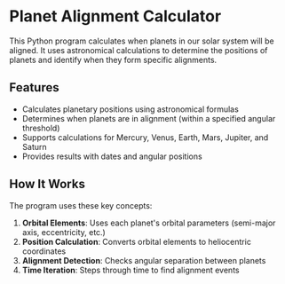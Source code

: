 # Planet Alignment Calculator

This Python program calculates when planets in our solar system will be aligned. It uses astronomical calculations to determine the positions of planets and identify when they form specific alignments.

## Features

- Calculates planetary positions using astronomical formulas
- Determines when planets are in alignment (within a specified angular threshold)
- Supports calculations for Mercury, Venus, Earth, Mars, Jupiter, and Saturn
- Provides results with dates and angular positions

## How It Works

The program uses these key concepts:

1. **Orbital Elements**: Uses each planet's orbital parameters (semi-major axis, eccentricity, etc.)
2. **Position Calculation**: Converts orbital elements to heliocentric coordinates
3. **Alignment Detection**: Checks angular separation between planets
4. **Time Iteration**: Steps through time to find alignment events